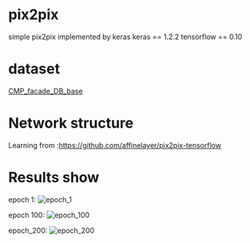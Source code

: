 # pix2pix
 simple pix2pix implemented by keras
 keras == 1.2.2
 tensorflow == 0.10
 
 
# dataset
[CMP_facade_DB_base](http://cmp.felk.cvut.cz/%7Etylecr1/facade/)


# Network structure
Learning  from :https://github.com/affinelayer/pix2pix-tensorflow


# Results show

epoch 1:
![epoch_1](https://github.com/ray0809/pix2pix/blob/master/target2pic/pic_1.png)

epoch 100:
![epoch_100](https://github.com/ray0809/pix2pix/blob/master/target2pic/pic_100.png)

epoch_200:
![epoch_200](https://github.com/ray0809/pix2pix/blob/master/target2pic/pic_200.png)

